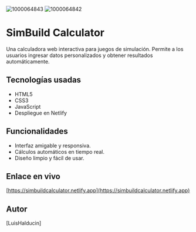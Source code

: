 ![1000064843](https://github.com/user-attachments/assets/6b29b510-e1f8-4fca-8db9-9685b2724250)
![1000064842](https://github.com/user-attachments/assets/342e31e0-0b52-450a-b659-2fb9f7c71be9)
# SimBuild Calculator

Una calculadora web interactiva para juegos de simulación. Permite a los usuarios ingresar datos personalizados y obtener resultados automáticamente.

## Tecnologías usadas

- HTML5
- CSS3
- JavaScript
- Despliegue en Netlify

## Funcionalidades

- Interfaz amigable y responsiva.
- Cálculos automáticos en tiempo real.
- Diseño limpio y fácil de usar.

## Enlace en vivo

[https://simbuildcalculator.netlify.app](https://simbuildcalculator.netlify.app)

## Autor

[LuisHalducin]
